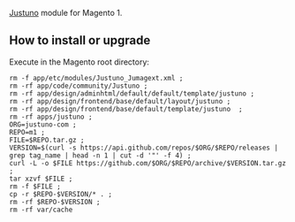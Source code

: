 [Justuno](https://www.justuno.com) module for Magento 1.

## How to install or upgrade
Execute in the Magento root directory:
```
rm -f app/etc/modules/Justuno_Jumagext.xml ;
rm -rf app/code/community/Justuno ;
rm -rf app/design/adminhtml/default/default/template/justuno ;
rm -rf app/design/frontend/base/default/layout/justuno ;
rm -rf app/design/frontend/base/default/template/justuno  ;
rm -rf apps/justuno ;
ORG=justuno-com ;
REPO=m1 ;
FILE=$REPO.tar.gz ;
VERSION=$(curl -s https://api.github.com/repos/$ORG/$REPO/releases | grep tag_name | head -n 1 | cut -d '"' -f 4) ;
curl -L -o $FILE https://github.com/$ORG/$REPO/archive/$VERSION.tar.gz ;
tar xzvf $FILE ;
rm -f $FILE ;
cp -r $REPO-$VERSION/* . ;
rm -rf $REPO-$VERSION ;
rm -rf var/cache
```
